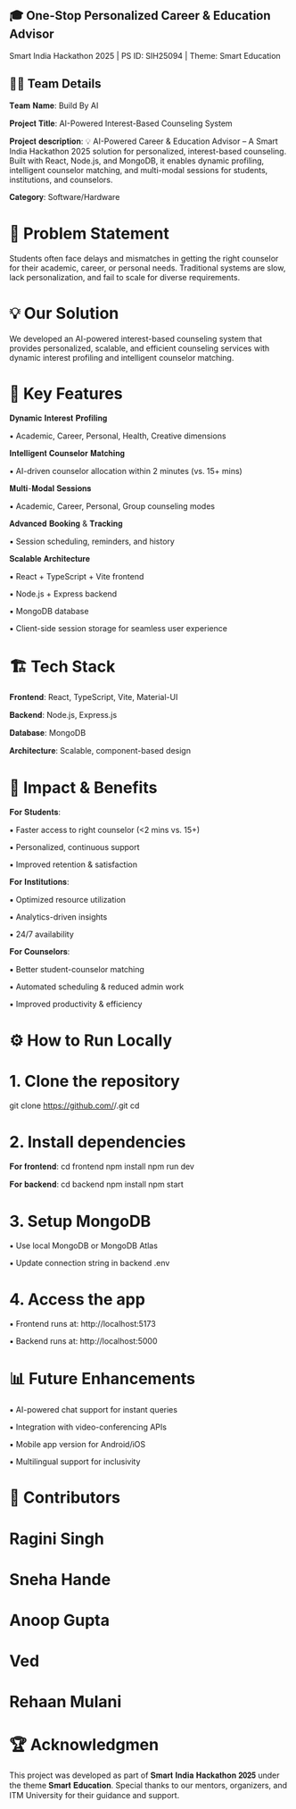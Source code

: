 ## 🎓 One-Stop Personalized Career & Education Advisor
Smart India Hackathon 2025 | PS ID: SIH25094 | Theme: Smart Education

## 🧑‍💻 Team Details
𝐓𝐞𝐚𝐦 𝐍𝐚𝐦𝐞: Build By AI

𝐏𝐫𝐨𝐣𝐞𝐜𝐭 𝐓𝐢𝐭𝐥𝐞: AI-Powered Interest-Based Counseling System

𝐏𝐫𝐨𝐣𝐞𝐜𝐭 𝐝𝐞𝐬𝐜𝐫𝐢𝐩𝐭𝐢𝐨𝐧: 💡 AI-Powered Career & Education Advisor – A Smart India Hackathon 2025 solution for personalized, interest-based counseling. Built with React, Node.js, and MongoDB, it enables dynamic profiling, intelligent counselor matching, and multi-modal sessions for students, institutions, and counselors.

𝐂𝐚𝐭𝐞𝐠𝐨𝐫𝐲: Software/Hardware

# 📌 Problem Statement
Students often face delays and mismatches in getting the right counselor for their academic, career, or personal needs. Traditional systems are slow, lack personalization, and fail to scale for diverse requirements.

# 💡 Our Solution
We developed an AI-powered interest-based counseling system that provides personalized, scalable, and efficient counseling services with dynamic interest profiling and intelligent counselor matching.

# 🔑 Key Features

𝐃𝐲𝐧𝐚𝐦𝐢𝐜 𝐈𝐧𝐭𝐞𝐫𝐞𝐬𝐭 𝐏𝐫𝐨𝐟𝐢𝐥𝐢𝐧𝐠

▪ Academic, Career, Personal, Health, Creative dimensions

𝐈𝐧𝐭𝐞𝐥𝐥𝐢𝐠𝐞𝐧𝐭 𝐂𝐨𝐮𝐧𝐬𝐞𝐥𝐨𝐫 𝐌𝐚𝐭𝐜𝐡𝐢𝐧𝐠

▪ AI-driven counselor allocation within 2 minutes (vs. 15+ mins)

𝐌𝐮𝐥𝐭𝐢-𝐌𝐨𝐝𝐚𝐥 𝐒𝐞𝐬𝐬𝐢𝐨𝐧𝐬

▪ Academic, Career, Personal, Group counseling modes

𝐀𝐝𝐯𝐚𝐧𝐜𝐞𝐝 𝐁𝐨𝐨𝐤𝐢𝐧𝐠 & 𝐓𝐫𝐚𝐜𝐤𝐢𝐧𝐠

▪ Session scheduling, reminders, and history

𝐒𝐜𝐚𝐥𝐚𝐛𝐥𝐞 𝐀𝐫𝐜𝐡𝐢𝐭𝐞𝐜𝐭𝐮𝐫𝐞

▪ React + TypeScript + Vite frontend

▪ Node.js + Express backend

▪ MongoDB database

▪ Client-side session storage for seamless user experience


# 🏗️ Tech Stack

𝐅𝐫𝐨𝐧𝐭𝐞𝐧𝐝: React, TypeScript, Vite, Material-UI

𝐁𝐚𝐜𝐤𝐞𝐧𝐝: Node.js, Express.js

𝐃𝐚𝐭𝐚𝐛𝐚𝐬𝐞: MongoDB

𝐀𝐫𝐜𝐡𝐢𝐭𝐞𝐜𝐭𝐮𝐫𝐞: Scalable, component-based design

# 🚀 Impact & Benefits
𝐅𝐨𝐫 𝐒𝐭𝐮𝐝𝐞𝐧𝐭𝐬:

▪ Faster access to right counselor (<2 mins vs. 15+)

▪ Personalized, continuous support

▪ Improved retention & satisfaction

𝐅𝐨𝐫 𝐈𝐧𝐬𝐭𝐢𝐭𝐮𝐭𝐢𝐨𝐧𝐬:

▪ Optimized resource utilization

▪ Analytics-driven insights

▪ 24/7 availability

𝐅𝐨𝐫 𝐂𝐨𝐮𝐧𝐬𝐞𝐥𝐨𝐫𝐬:

▪ Better student-counselor matching

▪ Automated scheduling & reduced admin work

▪ Improved productivity & efficiency


# ⚙️ How to Run Locally
# 1. Clone the repository
git clone https://github.com/<RaginiSingh2024>/<SIH-2025>.git
cd <SIH-2025>

# 2. Install dependencies
𝐅𝐨𝐫 𝐟𝐫𝐨𝐧𝐭𝐞𝐧𝐝:
cd frontend
npm install
npm run dev

𝐅𝐨𝐫 𝐛𝐚𝐜𝐤𝐞𝐧𝐝:
cd backend
npm install
npm start

# 3. Setup MongoDB
▪ Use local MongoDB or MongoDB Atlas

▪ Update connection string in backend .env

# 4. Access the app
▪ Frontend runs at: http://localhost:5173

▪ Backend runs at: http://localhost:5000

# 📊 Future Enhancements
▪ AI-powered chat support for instant queries

▪ Integration with video-conferencing APIs

▪ Mobile app version for Android/iOS

▪ Multilingual support for inclusivity


# 🤝 Contributors
# Ragini Singh

# Sneha Hande

# Anoop Gupta

# Ved

# Rehaan Mulani


# 🏆 Acknowledgmen
This project was developed as part of 𝐒𝐦𝐚𝐫𝐭 𝐈𝐧𝐝𝐢𝐚 𝐇𝐚𝐜𝐤𝐚𝐭𝐡𝐨𝐧 𝟐𝟎𝟐𝟓 under the theme 𝐒𝐦𝐚𝐫𝐭 𝐄𝐝𝐮𝐜𝐚𝐭𝐢𝐨𝐧.
Special thanks to our mentors, organizers, and ITM University for their guidance and support.




